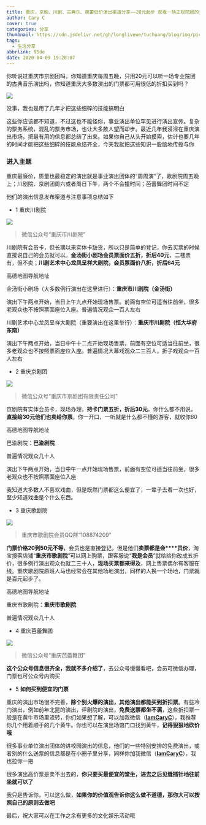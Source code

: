 ```yaml
---
title: 重庆，京剧、川剧、古典乐、芭蕾低价演出渠道分享——20元起步 观看一场正规院团的表演
author: Cary C
cover: true
categories: 分享
thumbnail: https://cdn.jsdelivr.net/gh/longlivewe/tuchuang/blog/img/picgo/20200502160612.jpg
tags:
  - 生活分享
abbrlink: 95de
date: 2020-04-09 19:28:07
---
```


你听说过重庆市京剧团吗，你知道重庆每周五晚，只用20元可以听一场专业院团的古典音乐演出吗，你知道重庆大多数演出的门票都可用很低的折扣买到吗？



![](https://i.imgur.com/7dAGP0N.jpg)

没事，我也是用了几年才把这些细碎的技能搞明白



这些你应该都不知道，不过这也不能怪你，事业演出单位罕见进行演出宣传。复杂的票务系统，混乱的票务市场，也让大多数人望而却步。最近几年我浸淫在重庆演出市场，把最有用的信息都总结了出来。如果你自己从头开始摸索，估计也要几年的时间才能把这些细碎的技能总结齐全，今天我就把这些知识一股脑地传授与你



###  进入主题



重庆最廉价，质量也最稳定的演出就是事业演出团体的“周周演”了，歌剧院周五晚上；川剧院、京剧团周六或者周日下午，两个不会撞时间；芭蕾舞团时间不定



他们的演出信息发布渠道与注意事项总结如下





- 1 重庆川剧院



![](https://i.imgur.com/RjHb0fh.png)

> 微信公众号“重庆市川剧院” 



川剧院有会员卡，但长期以来实体卡缺货，所以只是简单的登记，你去买票的时候直接说自己的会员就可以。**金汤街小剧场会员票面价五折，折后40元**，二楼票有，但不卖；**川剧艺术中心龙凤呈祥大剧院，会员票面价八折，折后64元**



高德地图导航地址

金汤街小剧场（大多数例行演出在这里进行）：**重庆市川剧院（金汤街）**

演出下午两点开始，当日上午九点开始现场售票。前面有空位可适当往前坐，很多老观众也不按照票面座位入座。普遍情况观众一百人左右



川剧艺术中心龙凤呈祥大剧院（重要演出在这里举行）：**重庆市川剧院（恒大华府东南）**

演出下午两点开始，当日中午十二点开始现场售票，前面有空位可适当往前坐，很多老观众也不按照票面座位入座。普遍情况大幕戏观众二三百人，折子戏观众一百人左右





- 2  重庆京剧团

![](https://i.imgur.com/LG9Q02G.png)

> 微信公众号“重庆市京剧团有限责任公司”



京剧院有实体会员卡，现场办理，**持卡门票五折，折后30元**。你什么都不用说，**直接给30元他们也卖给你票**。你一开口，一听就是什么都不懂的游客，就收你60



高德地图导航地址

巴渝剧院：**巴渝剧院**

普遍情况观众几十人



演出下午两点开始，当日中午一点开始现场售票，前面有空位可适当往前坐，很多老观众也不按照票面座位入座



我知道大多数人不喜欢戏曲，但是既然门票都这么便宜了，一辈子去看一次也好，至少知道戏曲是个什么东西。



- 3  重庆歌剧院

  

![](https://i.imgur.com/03hec85.png)

> 重庆市歌剧院会员QQ群“108874209”



**门票价格20到50元不等**，会员也是直接登记，但是他们**卖票都是会****员价**，淘宝搜索店铺“**重庆市歌剧院**”可以网上购票，跟客服说“**我是会员**”就给给你改成五折价，很多例行演出观众也就二三十人，**现场买票都来得及**，网上售票偶尔有客服在线。重庆歌剧院原班人马也经常会在其他场地演出，同样的人换一个场地，门票就是百元起步了。



高德地图导航地址

重庆市歌剧院：**重庆市歌剧院**

普遍情况观众几十人



- 4   重庆芭蕾舞团

![](https://i.imgur.com/O2D5r7o.png)

> 微信公众号“重庆芭蕾舞团”



**这个公众号信息很齐全，我就不多介绍了**，去公众号慢慢看吧，会员可微信办理，门票也可公众号内购买



- 5  **如何买到便宜的门票**



重庆的演出市场很不完善，**除个别火爆的演出，其他演出都能买到折扣票**。有些冷门演出，例如前年北昆的演出，评剧院的演出，**免费送票都坐不满**，这些折扣票一般是在黄牛市场里流转，你们如果想了解，可以加我微信（**[IamCaryC](https://i.imgur.com/5ns0zQf.png "点击获取二维码")**），我推荐你几个用着顺手的几个黄牛。你也可以在演出场馆门口找到黄牛，**记得狠狠地砍价哦**



很多事业单位演出团体的进校园演出的信息，他们的一些特别安排的免费演出，或者别的什么送票的信息都是在小圈子里分享，同样你加我微信（**[IamCaryC](https://i.imgur.com/5ns0zQf.png "点击获取二维码")**），我也拉你一把



很多演出高价票是卖不出去的，**你只要买最便宜的堂坐，进去之后见缝插针地往前坐就可以了**



我只是告诉你，可以这么做，**如果你的价值观告诉你这么做不道德，那你大可以按照自己的原则去做吧**



最后，祝大家可以在工作之余有更多的文化娱乐活动哦

